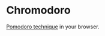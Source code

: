 # Chromodoro

[Pomodoro technique][1] in your browser. 

[1]: http://en.wikipedia.org/wiki/Pomodoro_Technique "Pomodoro Technique on Wikipedia"